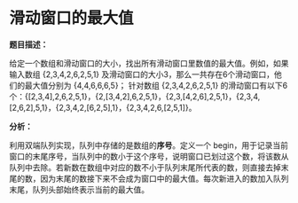 # 滑动窗口的最大值

**题目描述：**

给定一个数组和滑动窗口的大小，找出所有滑动窗口里数值的最大值。例如，如果输入数组 {2,3,4,2,6,2,5,1} 及滑动窗口的大小3，那么一共存在6个滑动窗口，他们的最大值分别为 {4,4,6,6,6,5}； 针对数组 {2,3,4,2,6,2,5,1} 的滑动窗口有以下6个：{[2,3,4],2,6,2,5,1}，{2,[3,4,2],6,2,5,1}，{2,3,[4,2,6],2,5,1}，{2,3,4,[2,6,2],5,1}，{2,3,4,2,[6,2,5],1}，{2,3,4,2,6,[2,5,1]}。  

**分析：**

利用双端队列实现，队列中存储的是数组的**序号**。定义一个 begin，用于记录当前窗口的末尾序号，当队列中的数小于这个序号，说明窗口已划过这个数，将该数从队列中去除。若新数在数组中对应的数不小于队列末尾所代表的数，则直接去掉末尾的数，因为末尾的数接下来不会成为窗口中的最大值。每次新进入的数加入队列末尾，队列头部始终表示当前的最大值。

